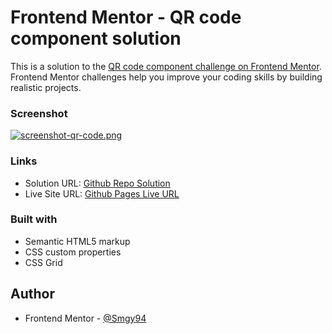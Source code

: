 # Frontend Mentor - QR code component solution

This is a solution to the [QR code component challenge on Frontend Mentor](https://www.frontendmentor.io/challenges/qr-code-component-iux_sIO_H). Frontend Mentor challenges help you improve your coding skills by building realistic projects.

### Screenshot

[![screenshot-qr-code.png](https://i.postimg.cc/5ttQfgcY/screenshot-qr-code.png)](https://postimg.cc/K1d8Nn8x)

### Links

- Solution URL: [Github Repo Solution](https://github.com/Smgy94/front-end-mentor)
- Live Site URL: [Github Pages Live URL](https://smgy94.github.io/front-end-mentor/)

### Built with

- Semantic HTML5 markup
- CSS custom properties
- CSS Grid

## Author

- Frontend Mentor - [@Smgy94](https://www.frontendmentor.io/profile/Smgy94)
